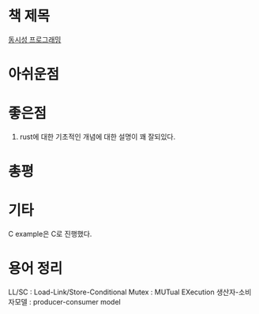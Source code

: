 # 책 제목

[동시성 프로그래밍](http://www.yes24.com/Product/Goods/108570426)

# 아쉬운점

# 좋은점

1. rust에 대한 기초적인 개념에 대한 설명이 꽤 잘되있다.
# 총평

# 기타

C example은 C로 진행했다.

# 용어 정리

LL/SC : Load-Link/Store-Conditional 
Mutex : MUTual EXecution
생산자-소비자모델 : producer-consumer model
